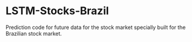 # LSTM-Stocks-Brazil


Prediction code for future data for the stock market specially built for the Brazilian stock market.
